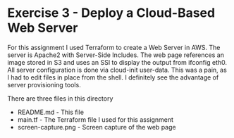 # Exercise 3 - Deploy a Cloud-Based Web Server

For this assignment I used Terraform to create a Web Server in AWS. The server is Apache2
with Server-Side Includes. The web page references an image stored in S3 and uses an SSI to 
display the output from ifconfig eth0. All server configuration is done via cloud-init
user-data. This was a pain, as I had to edit files in place from the shell. I definitely
see the advantage of server provisioning tools.

There are three files in this directory

* README.md - This file
* main.tf - The Terraform file I used for this assignment
* screen-capture.png - Screen capture of the web page
